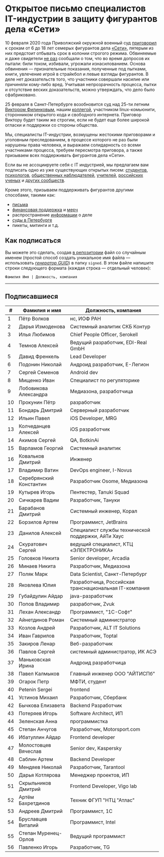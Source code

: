 # Открытое письмо специалистов IT-индустрии в защиту фигурантов дела «Сети» 

10 февраля 2020 года Приволжский окружной военный суд [приговорил](https://zona.media/news/2020/02/10/pnz18) к срокам от 6 до 18 лет семерых фигурантов дела [«Сети»](https://meduza.io/feature/2018/06/14/ya-sdalsya-prakticheski-srazu-kak-fsb-pod-pytkami-vybivaet-priznaniya-u-antifashistov), пятерым из них предстоит отбывать срок в колонии строгого режима. Обвиняемые и даже свидетели [не раз](https://twitter.com/sssmirnov/status/1226767770668404736) сообщали о том, что во время допросов их пытали: били током, избивали, угрожали изнасилованием. Основа обвинения — признательные показания, полученные под пытками, книги, увлечение игрой в страйкбол и левые взгляды фигурантов. В деле нет доказательств того, что участники совершали насилие или причиняли кому-либо вред. Учитывая непрозрачность процесса, пытки и отсутствие веских доказательств, можно утверждать, что дело было сфабриковано. 

25 февраля в Санкт-Петербурге возобновится суд над 25-ти летним [Виктором Филинковым](https://rupression.com/person/viktor-filinkov/), нашим [коллегой](https://github.com/RussianBruteForce), участником linux-комьюнити, сторонником открытого кода и свободного интернета. Приговор Виктору будет таким же строгим, если не будет еще более широкой огласки и поддержки со стороны общества. 

Мы, специалисты IT-индустрии, возмущены жестокими приговорами и уголовным преследованием, в процессе которого не раз были нарушены права человека, и выражаем солидарность со всеми участниками процесса, требуем пересмотра приговора, а также призываем всех поддерживать фигурантов дела «Сети». 

Если вы не ассоциируете себя с IT индустрией, мы предлагаем вам подписать одно из уже существующих открытых писем: [студентов](https://doxajournal.ru/support_networkcase), [психологов](https://docs.google.com/forms/d/e/1FAIpQLSfS7j5wJEcY3uggSpL4yp9YHuYKyVTrZLP_WBbnyytx5O9z-A/viewform), [общественных наблюдателей](https://www.facebook.com/story.php?story_fbid=2670390803075933&id=100003151178607), [учителей](https://pedagog-prof.org/novosti/privlech-vinovnykh-v-primenenii-pytok-zayavlenie-profsoyuza-uchitel-po-delu-seti), [российских ученых](http://scientific.ru/zayavlenie-po-delu-seti/) и [других сообществ](https://rupression.com/2020/02/15/we-are-network/).

Кроме этого, призываем поддерживать фигурантов другими способами, такими как: 
* [письма](http://rosuznik.org/arrests)
* [финансовая поддержка](https://rupression.com/support/) и [мерч](https://rupression.com/merch/)
* распространение [информации](https://rupression.com/kak-fsb-fabrikuet-delo-terrorizme-protiv-antifashistov-v-rossii/) о деле
* [суды в Петербурге](https://afisha.zona.media/)
* пикеты, митинги и т.д.

## Как подписаться

Вы можете это сделать, создав [в репозитории](https://github.com/developers-against-repressions/network-case) файл со случайным именем (простой способ создать уникальное имя файла — использовать *[генератор GUID](https://www.guidgenerator.com/online-guid-generator.aspx)*) в папку `signed`. В этом файле напишите строки
следующего формата (каждая строка — отдельный человек):
```
Фамилия Имя | Должность, компания
```

***

## Подписавшиеся

| #    | Фамилия и имя                      |  Должность, компания                    |
|------|------------------------------------|-----------------------------------------|
| 1    | Пётр Волков              | нс, ИОФ РАН                     |
| 2    | Дарья Измоденова    | Системный аналитик СКБ Контур |
| 3    | Илья Любимов            | Chief People Officer, Serokell          |
| 4    | Темнов Алексей        | Ведущий разработчик, EDI-Real GmbH |
| 5    | Давид Френкель        | Lead Developer                          |
| 6    | Подонин Николай      | Андроид разработчик, Е-Легион |
| 7    | Сергей Семенов        | Android dev                             |
| 8    | Мищенко Иван            | Специалист по регуляторике |
| 9    | Лобовикова Александра | Медиазона, разработчица |
| 10   | Прокунин Пётр          | разработчик                  |
| 11   | Бондарь Дмитрий      | Серверный разработчик |
| 12   | Ильин Павел              | iOS Developer, MRG                      |
| 13   | Колчеданцев Алексей | iOS разработчик              |
| 14   | Акимов Сергей          | QA, BotkinAi                            |
| 15   | Варламов Георгий    | Системный аналитик     |
| 16   | Ковальков Дмитрий  | Инженер                          |
| 17   | Владимир Ватин        | DevOps engineer, I-Novus                |
| 18   | Серебрянский Константин | Разработчик Osome, Медиазона |
| 19   | Кутырев Игорь          | Пентестер, Tanuki Squad        |
| 20   | Сичкарев Вадим        | Разработчик, Тануки    |
| 21   | Барабанов Дмитрий  | Системный инженер, Корал |
| 22   | Борзилов Артем        | Программист, JetBrains       |
| 23   | Данилов Алексей      | Специалист службы технической поддержки, АйТи Хаус |
| 24   | Скуратович Сергей  | ведущий специалист, КТЦ «ЭЛЕКТРОНИКА» |
| 25   | Головков Никита      | Senior developer, Arcadia               |
| 26   | Минаев Никита          | Разработчик, Медиазона |
| 27   | Поляк Марк                | Data Scientist, Санкт-Петербург |
| 28   | Яковлева Юлия          | Разработчица, Российская транснациональная IT-компания |
| 29   | Губайдулин Айдар    | java-разработчик             |
| 30   | Попов Владимир        | разработчик, Zvuk            |
| 31   | Лехан Александр      | Программист, "1С-Софт"  |
| 32   | Айнетдинов Роман    | Системный администратор |
| 33   | Козлов Андрей          | Разработчик, ALT IT Solutions |
| 34   | Иван Гаврилов          | Разработчик, Toptal          |
| 35   | Закиров Ленар          | Веб-разработчик           |
| 36   | Павлов Сергей          | системный администратор, ИК АСЭ |
| 37   | Маньковская Ирина  | Андроид разработчица |
| 38   | Павел Калмыков        | Главный инженер ООО "АЙТИСПб" |
| 39   | Огарок Петр              | МФТИ, студент                |
| 40   | Petenin Sergei                     | frontend                                |
| 41   | Устинов Михаил        | Разработчик, Сбербанк |
| 42   | Бычкова Елизавета  | Backend Разработчик          |
| 43   | Потеряев Игорь        | Software Architect, ИП                |
| 44   | Зеленская Анна        | программистка              |
| 45   | Степан Анчугов        | Разработчик, Motorsport.com  |
| 46   | Ибатуллин Айдар      | Frontend developer                      |
| 47   | Молостовцев Вячеслав | Senior dev, Kaspersky                   |
| 48   | Саблин Артем            | Backend Developer                       |
| 49   | Мендяев Николай      | Разработчик, Tarantool       |
| 50   | Дарья Котлярова      | Менеджер проектов, ИП |
| 51   | Скрыльников Дмитрий | Frontend Developer, Vigo lab            |
| 52   | Артём Бахретдинов  | Техник ФГУП "НТЦ "Атлас" |
| 53   | Андреев Дмитрий      | Программист, 1С             |
| 54   | Бруславцев Виталий | Программист, Intel           |
| 55   | Степан Муренец-Орлов | Ведущий программист   |
| 56   | Павленко Игорь        | Разработчик, TG              |
